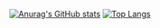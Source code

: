 [![Anurag's GitHub stats](https://github-readme-stats.vercel.app/api?username=lammy2021&show_icons)](https://github.com/anuraghazra/github-readme-stats)
[![Top Langs](https://github-readme-stats.vercel.app/api/top-langs/?username=lammy2021&layout=compact)](https://github.com/anuraghazra/github-readme-stats)
